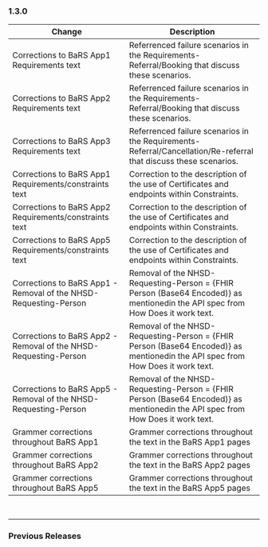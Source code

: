 ### 1.3.0
 
| Change                                           | Description                                                                                              |
|--------------------------------------------------|----------------------------------------------------------------------------------------------------------|
| Corrections to BaRS App1 Requirements text       | Referrenced failure scenarios in the Requirements-Referral/Booking that discuss these scenarios. |
| Corrections to BaRS App2 Requirements text       | Referrenced failure scenarios in the Requirements-Referral/Booking that discuss these scenarios. |
| Corrections to BaRS App3 Requirements text       | Referrenced failure scenarios in the Requirements-Referral/Cancellation/Re-referral that discuss these scenarios. |
| Corrections to BaRS App1 Requirements/constraints text                 | Correction to the description of the use of Certificates and endpoints within Constraints.| 
| Corrections to BaRS App2 Requirements/constraints text                 | Correction to the description of the use of Certificates and endpoints within Constraints.| 
| Corrections to BaRS App5 Requirements/constraints text                 | Correction to the description of the use of Certificates and endpoints within Constraints.| 
| Corrections to BaRS App1 - Removal of the NHSD-Requesting-Person  |Removal of the NHSD-Requesting-Person = {FHIR Person (Base64 Encoded)} as mentionedin the API spec from How Does it work text. |
| Corrections to BaRS App2 - Removal of the NHSD-Requesting-Person  |Removal of the NHSD-Requesting-Person = {FHIR Person (Base64 Encoded)} as mentionedin the API spec from How Does it work text. |
| Corrections to BaRS App5 - Removal of the NHSD-Requesting-Person  |Removal of the NHSD-Requesting-Person = {FHIR Person (Base64 Encoded)} as mentionedin the API spec from How Does it work text. | 
|Grammer corrections throughout BaRS App1       | Grammer corrections throughout the text in the BaRS App1 pages             |
|Grammer corrections throughout BaRS App2       | Grammer corrections throughout the text in the BaRS App2 pages             |
|Grammer corrections throughout BaRS App5       | Grammer corrections throughout the text in the BaRS App5 pages             |

<br>
<hr>

### Previous Releases
